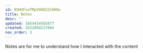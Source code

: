 ```yaml
---
id: 0VHUFxoTMpVDOQS2CHEBv
title: Notes
desc: ''
updated: 1664454565877
created: 1632868227064
nav_order: 3
---
```

Notes are for me to understand how I interacted with the content